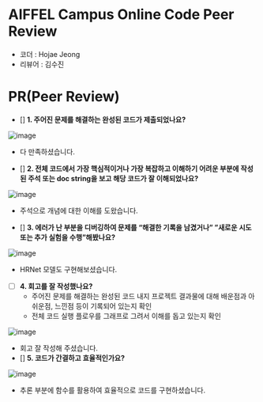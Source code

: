 # AIFFEL Campus Online Code Peer Review
- 코더 : Hojae Jeong
- 리뷰어 : 김수진

# PR(Peer Review)
- []  **1. 주어진 문제를 해결하는 완성된 코드가 제출되었나요?**
  
![image](https://github.com/sujin7822/AIFEL_Quest/assets/122075306/69c175c6-fa11-48ec-a9b8-f1e8fecbc354)


- 다 만족하셨습니다.

- []  **2. 전체 코드에서 가장 핵심적이거나 가장 복잡하고 이해하기 어려운 부분에 작성된 주석 또는 doc string을 보고 해당 코드가 잘 이해되었나요?**

![image](https://github.com/sujin7822/AIFEL_Quest/assets/122075306/e5825477-31c1-4935-bc63-16c50147954e)


- 주석으로 개념에 대한 이해를 도왔습니다.     


- []  **3. 에러가 난 부분을 디버깅하여 문제를 “해결한 기록을 남겼거나” ”새로운 시도 또는 추가 실험을 수행”해봤나요?**

![image](https://github.com/sujin7822/AIFEL_Quest/assets/122075306/f576a4d3-e0fe-4799-b2bd-289b59d4faf4)

- HRNet 모델도 구현해보셨습니다.


- [ ]  **4. 회고를 잘 작성했나요?**
    - 주어진 문제를 해결하는 완성된 코드 내지 프로젝트 결과물에 대해 배운점과 아쉬운점, 느낀점 등이 기록되어 있는지 확인
    - 전체 코드 실행 플로우를 그래프로 그려서 이해를 돕고 있는지 확인


![image](https://github.com/sujin7822/AIFEL_Quest/assets/122075306/3af2bcaa-d48b-441d-bf38-6223403c338a)

- 회고 잘 작성해 주셨습니다.  
- []  **5. 코드가 간결하고 효율적인가요?**

![image](https://github.com/sujin7822/AIFEL_Quest/assets/122075306/fd2f925e-f403-4aa5-8aa0-292eccb308ee)

- 추론 부분에 함수를 활용하여 효율적으로 코드를 구현하셨습니다.
